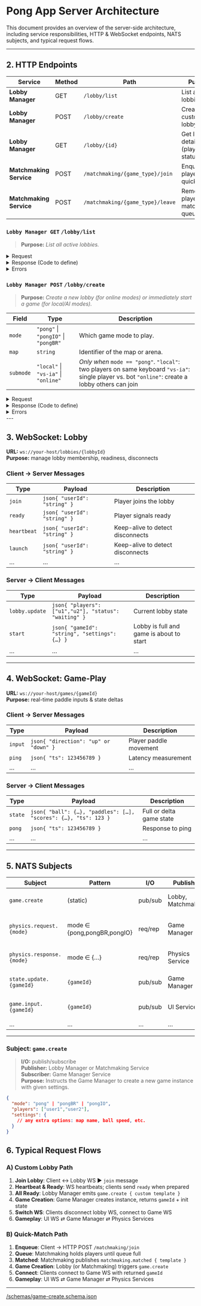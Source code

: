 # Pong App Server Architecture

This document provides an overview of the server-side architecture, including service responsibilities, HTTP & WebSocket endpoints, NATS subjects, and typical request flows.

---


## 2. HTTP Endpoints

| Service               | Method | Path                        | Purpose                                  |
|-----------------------|--------|-----------------------------|------------------------------------------|
| **Lobby Manager**     | GET    | `/lobby/list`                  | List all active lobbies                  |
| **Lobby Manager**     | POST   | `/lobby/create`                  | Create a new custom lobby                |
| **Lobby Manager**     | GET    | `/lobby/{id}`             | Get lobby details (players, status, etc.)|
| **Matchmaking Service** | POST   | `/matchmaking/{game_type}/join`        | Enqueue player for quick match           |
| **Matchmaking Service** | POST   | `/matchmaking/{game_type}/leave`        | Remove player from matchmaking queue     |

### `Lobby Manager GET` `/lobby/list`

> **Purpose:** _List all active lobbies._

<details>
<summary>Request</summary>
_No body_
</details>

<details>
<summary>Response (Code to define)</summary>

[schemas/lobby-list.response.json](/schemas/lobby-list.response.json ':include :type=code json')

</details>

<details>
<summary>Errors</summary>

- `400 Bad Request` – when required fields are missing or invalid  
- `404 Not Found` – if the resource doesn’t exist  
- etc.
</details>

### `Lobby Manager POST` `/lobby/create`

> **Purpose:** _Create a new lobby (for online modes) or immediately start a game (for local/AI modes)._

| Field     | Type                         | Description                                                      |
|-----------|------------------------------|------------------------------------------------------------------|
| `mode`    | `"pong"` \| `"pongIO"` \| `"pongBR"`  | Which game mode to play.                                        |
| `map`     | `string`                     | Identifier of the map or arena.                                  |
| `submode` | `"local"` \| `"vs-ia"` \| `"online"` | *Only when* `mode == "pong"`.  `"local"`: two players on same keyboard `"vs-ia"`: single player vs. bot `"online"`: create a lobby others can join |

<details>
<summary>Request</summary>

```json
{
  "mode": "pong | pongIO | pongBR",
  "map": "classic",
  "submode": "local | vs-ia | online"
}
```
</details>

<details>
<summary>Response (Code to define)</summary>

```json
{
  "lobbyId": "string"
}
```

</details>

<details>
<summary>Errors</summary>

- `400 Bad Request` – when required fields are missing or invalid  
- `404 Not Found` – if the resource doesn’t exist  
- etc.
</details>
---

## 3. WebSocket: Lobby

**URL:** `ws://your-host/lobbies/{lobbyId}`  
**Purpose:** manage lobby membership, readiness, disconnects  

### Client → Server Messages

| Type        | Payload                                   | Description                              |
|-------------|-------------------------------------------|------------------------------------------|
| `join`      | ```json{ "userId": "string" }```        | Player joins the lobby                   |
| `ready`     | ```json{ "userId": "string" }```        | Player signals ready                     |
| `heartbeat` | ```json{ "userId": "string" }```        | Keep-alive to detect disconnects         |
| `launch` | ```json{ "userId": "string" }```        | Keep-alive to detect disconnects         |
| …           | …                                         | …                                        |

### Server → Client Messages

| Type           | Payload                                                       | Description                               |
|----------------|---------------------------------------------------------------|-------------------------------------------|
| `lobby.update` | ```json{ "players": ["u1","u2"], "status": "waiting" }```  | Current lobby state                       |
| `start`        | ```json{ "gameId": "string", "settings": {…} }```           | Lobby is full and game is about to start  |
| …              | …                                                             | …                                         |

---

## 4. WebSocket: Game-Play

**URL:** `ws://your-host/games/{gameId}`  
**Purpose:** real-time paddle inputs & state deltas  

### Client → Server Messages

| Type    | Payload                                         | Description                     |
|---------|-------------------------------------------------|---------------------------------|
| `input` | ```json{ "direction": "up" or "down" }```      | Player paddle movement         |
| `ping`  | ```json{ "ts": 123456789 }```                 | Latency measurement            |
| …       | …                                               | …                               |

### Server → Client Messages

| Type    | Payload                                                                 | Description                    |
|---------|-------------------------------------------------------------------------|--------------------------------|
| `state` | ```json{ "ball": {…}, "paddles": […], "scores": {…}, "ts": 123 }```    | Full or delta game state       |
| `pong`  | ```json{ "ts": 123456789 }```                                         | Response to ping               |
| …       | …                                                                       | …                              |

---

## 5. NATS Subjects

| Subject                   | Pattern                     | I/O       | Publisher           | Subscriber             | Purpose                             |
|---------------------------|-----------------------------|-----------|---------------------|------------------------|-------------------------------------|
| `game.create`             | (static)                    | pub/sub   | Lobby, Matchmaking  | Game Manager           | Spin up a new game instance         |
| `physics.request.{mode}`  | mode ∈ {pong,pongBR,pongIO} | req/rep   | Game Manager        | Physics Service (mode) | Send inputs+state → physics engine  |
| `physics.response.{mode}` | mode ∈ {…}                  | req/rep   | Physics Service     | Game Manager           | Physics engine tick result          |
| `state.update.{gameId}`   | `{gameId}`                  | pub/sub   | Game Manager        | UI Service             | Broadcast authoritative state delta |
| `game.input.{gameId}`     | `{gameId}`                  | pub/sub   | UI Service          | Game Manager           | Forward player inputs               |
| …                         | …                           | …         | …                   | …                      | …                                   |

---

### Subject: `game.create`

> **I/O:** publish/subscribe  
> **Publisher:** Lobby Manager or Matchmaking Service  
> **Subscriber:** Game Manager Service  
> **Purpose:** Instructs the Game Manager to create a new game instance with given settings.

```json
{
  "mode": "pong" | "pongBR" | "pongIO",
  "players": ["user1","user2"],
  "settings": {
    // any extra options: map name, ball speed, etc.
  }
}
```

## 6. Typical Request Flows

### A) Custom Lobby Path
1. **Join Lobby**: Client ↔️ Lobby WS ▶ `join` message
2. **Heartbeat & Ready**: WS heartbeats; clients send `ready` when prepared
3. **All Ready**: Lobby Manager emits `game.create { custom template }`
4. **Game Creation**: Game Manager creates instance, returns `gameId` + init state
5. **Switch WS**: Clients disconnect lobby WS, connect to Game WS
6. **Gameplay**: UI WS ⇄ Game Manager ⇄ Physics Services

### B) Quick-Match Path
1. **Enqueue**: Client → HTTP POST `/matchmaking/join`
2. **Queue**: Matchmaking holds players until queue full
3. **Matched**: Matchmaking publishes `matchmaking.matched { template }`
4. **Game Creation**: Lobby (or Matchmaking) triggers `game.create`
5. **Connect**: Clients connect to Game WS with returned `gameId`
6. **Gameplay**: UI WS ⇄ Game Manager ⇄ Physics Services

---

[/schemas/game-create.schema.json](/schemas/game-create.schema.json ':include :type=code json')

